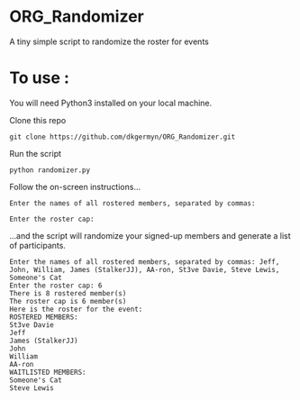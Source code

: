 # ORG_Randomizer
A tiny simple script to randomize the roster for events

# To use :

You will need Python3 installed on your local machine.

Clone this repo

`git clone https://github.com/dkgermyn/ORG_Randomizer.git`

Run the script

`python randomizer.py`

Follow the on-screen instructions...

`Enter the names of all rostered members, separated by commas: `

`Enter the roster cap: `

...and the script will randomize your signed-up members and generate a list of participants.

```
Enter the names of all rostered members, separated by commas: Jeff, John, William, James (StalkerJJ), AA-ron, St3ve Davie, Steve Lewis, Someone's Cat
Enter the roster cap: 6
There is 8 rostered member(s)
The roster cap is 6 member(s)
Here is the roster for the event:
ROSTERED MEMBERS: 
St3ve Davie
Jeff
James (StalkerJJ)
John
William
AA-ron
WAITLISTED MEMBERS: 
Someone's Cat
Steve Lewis
```
